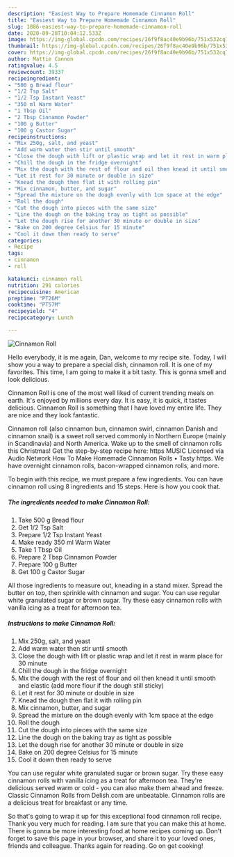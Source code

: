 ```yaml
---
description: "Easiest Way to Prepare Homemade Cinnamon Roll"
title: "Easiest Way to Prepare Homemade Cinnamon Roll"
slug: 1886-easiest-way-to-prepare-homemade-cinnamon-roll
date: 2020-09-28T10:04:12.533Z
image: https://img-global.cpcdn.com/recipes/26f9f8ac40e9b96b/751x532cq70/cinnamon-roll-recipe-main-photo.jpg
thumbnail: https://img-global.cpcdn.com/recipes/26f9f8ac40e9b96b/751x532cq70/cinnamon-roll-recipe-main-photo.jpg
cover: https://img-global.cpcdn.com/recipes/26f9f8ac40e9b96b/751x532cq70/cinnamon-roll-recipe-main-photo.jpg
author: Mattie Cannon
ratingvalue: 4.5
reviewcount: 39337
recipeingredient:
- "500 g Bread flour"
- "1/2 Tsp Salt"
- "1/2 Tsp Instant Yeast"
- "350 ml Warm Water"
- "1 Tbsp Oil"
- "2 Tbsp Cinnamon Powder"
- "100 g Butter"
- "100 g Castor Sugar"
recipeinstructions:
- "Mix 250g, salt, and yeast"
- "Add warm water then stir until smooth"
- "Close the dough with lift or plastic wrap and let it rest in warm place for 30 minute"
- "Chill the dough in the fridge overnight"
- "Mix the dough with the rest of flour and oil then knead it until smooth and elastic (add more flour if the dough still sticky)"
- "Let it rest for 30 minute or double in size"
- "Knead the dough then flat it with rolling pin"
- "Mix cinnamon, butter, and sugar"
- "Spread the mixture on the dough evenly with 1cm space at the edge"
- "Roll the dough"
- "Cut the dough into pieces with the same size"
- "Line the dough on the baking tray as tight as possible"
- "Let the dough rise for another 30 minute or double in size"
- "Bake on 200 degree Celsius for 15 minute"
- "Cool it down then ready to serve"
categories:
- Recipe
tags:
- cinnamon
- roll

katakunci: cinnamon roll 
nutrition: 291 calories
recipecuisine: American
preptime: "PT26M"
cooktime: "PT57M"
recipeyield: "4"
recipecategory: Lunch

---
```



![Cinnamon Roll](https://img-global.cpcdn.com/recipes/26f9f8ac40e9b96b/751x532cq70/cinnamon-roll-recipe-main-photo.jpg)

Hello everybody, it is me again, Dan, welcome to my recipe site. Today, I will show you a way to prepare a special dish, cinnamon roll. It is one of my favorites. This time, I am going to make it a bit tasty. This is gonna smell and look delicious.

Cinnamon Roll is one of the most well liked of current trending meals on earth. It's enjoyed by millions every day. It is easy, it is quick, it tastes delicious. Cinnamon Roll is something that I have loved my entire life. They are nice and they look fantastic.

Cinnamon roll (also cinnamon bun, cinnamon swirl, cinnamon Danish and cinnamon snail) is a sweet roll served commonly in Northern Europe (mainly in Scandinavia) and North America. Wake up to the smell of cinnamon rolls this Christmas! Get the step-by-step recipe here: https MUSIC Licensed via Audio Network How To Make Homemade Cinnamon Rolls • Tasty https. We have overnight cinnamon rolls, bacon-wrapped cinnamon rolls, and more.


To begin with this recipe, we must prepare a few ingredients. You can have cinnamon roll using 8 ingredients and 15 steps. Here is how you cook that.

<!--inarticleads1-->

##### The ingredients needed to make Cinnamon Roll:

1. Take 500 g Bread flour
1. Get 1/2 Tsp Salt
1. Prepare 1/2 Tsp Instant Yeast
1. Make ready 350 ml Warm Water
1. Take 1 Tbsp Oil
1. Prepare 2 Tbsp Cinnamon Powder
1. Prepare 100 g Butter
1. Get 100 g Castor Sugar


All those ingredients to measure out, kneading in a stand mixer. Spread the butter on top, then sprinkle with cinnamon and sugar. You can use regular white granulated sugar or brown sugar. Try these easy cinnamon rolls with vanilla icing as a treat for afternoon tea. 

<!--inarticleads2-->

##### Instructions to make Cinnamon Roll:

1. Mix 250g, salt, and yeast
1. Add warm water then stir until smooth
1. Close the dough with lift or plastic wrap and let it rest in warm place for 30 minute
1. Chill the dough in the fridge overnight
1. Mix the dough with the rest of flour and oil then knead it until smooth and elastic (add more flour if the dough still sticky)
1. Let it rest for 30 minute or double in size
1. Knead the dough then flat it with rolling pin
1. Mix cinnamon, butter, and sugar
1. Spread the mixture on the dough evenly with 1cm space at the edge
1. Roll the dough
1. Cut the dough into pieces with the same size
1. Line the dough on the baking tray as tight as possible
1. Let the dough rise for another 30 minute or double in size
1. Bake on 200 degree Celsius for 15 minute
1. Cool it down then ready to serve


You can use regular white granulated sugar or brown sugar. Try these easy cinnamon rolls with vanilla icing as a treat for afternoon tea. They&#39;re delicious served warm or cold - you can also make them ahead and freeze. Classic Cinnamon Rolls from Delish.com are unbeatable. Cinnamon rolls are a delicious treat for breakfast or any time. 

So that's going to wrap it up for this exceptional food cinnamon roll recipe. Thank you very much for reading. I am sure that you can make this at home. There is gonna be more interesting food at home recipes coming up. Don't forget to save this page in your browser, and share it to your loved ones, friends and colleague. Thanks again for reading. Go on get cooking!
